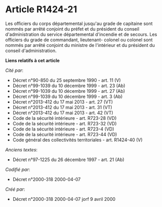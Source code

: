 # Article R1424-21

Les officiers du corps départemental jusqu'au grade de capitaine sont nommés par arrêté conjoint du préfet et du président du
conseil d'administration du service départemental d'incendie et de secours. Les officiers du grade de commandant, lieutenant-
colonel ou colonel sont nommés par arrêté conjoint du ministre de l'intérieur et du président du conseil d'administration.

**Liens relatifs à cet article**

_Cité par_:

  - Décret n°90-850 du 25 septembre 1990 - art. 11 (V)
  - Décret n°99-1039 du 10 décembre 1999 - art. 23 (Ab)
  - Décret n°99-1039 du 10 décembre 1999 - art. 27 (Ab)
  - Décret n°99-1039 du 10 décembre 1999 - art. 3 (Ab)
  - Décret n°2013-412 du 17 mai 2013 - art. 27 (VT)
  - Décret n°2013-412 du 17 mai 2013 - art. 31 (VT)
  - Décret n°2013-412 du 17 mai 2013 - art. 42 (VT)
  - Code de la sécurité intérieure - art. R723-28 (VD)
  - Code de la sécurité intérieure - art. R723-32 (VD)
  - Code de la sécurité intérieure - art. R723-4 (VD)
  - Code de la sécurité intérieure - art. R723-44 (VD)
  - Code général des collectivités territoriales - art. R1424-40 (V)

_Anciens textes_:

  - Décret n°97-1225 du 26 décembre 1997 - art. 21 (Ab)

_Codifié par_:

  - Décret n°2000-318 2000-04-07

_Créé par_:

  - Décret n°2000-318 2000-04-07 jorf 9 avril 2000
